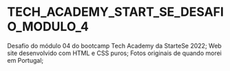 # TECH_ACADEMY_START_SE_DESAFIO_MODULO_4
Desafio do módulo 04 do bootcamp Tech Academy da StarteSe 2022;
Web site desenvolvido com HTML e CSS puros;
Fotos originais de quando morei em Portugal;
